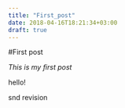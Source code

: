 ```yaml
---
title: "First_post"
date: 2018-04-16T18:21:34+03:00
draft: true
---
```

#First post

*This is my first post*
<!--more-->
hello!

snd revision

